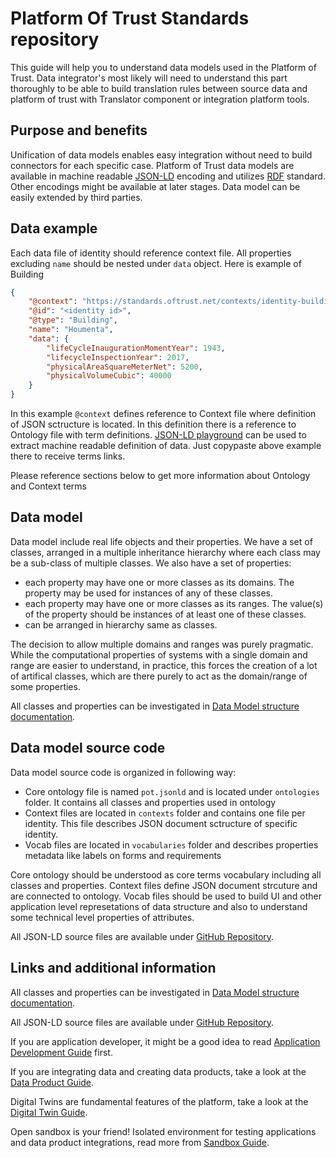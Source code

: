 # Platform Of Trust Standards repository
This guide will help you to understand data models used in the Platform of Trust. Data integrator's most likely will need to understand this part thoroughly to be able to build translation rules between source data and platform of trust with Translator component or integration platform tools. 

## Purpose and benefits
Unification of data models enables easy integration without need to build connectors for each specific case. 
Platform of Trust data models are available in machine readable [JSON-LD](https://json-ld.org/) encoding and utilizes [RDF](https://www.w3.org/RDF/) standard. Other encodings might be available at later stages. Data model can be easily extended by third parties.

## Data example
Each data file of identity should reference context file. All properties excluding `name` should be nested under `data` object. Here is example of Building

```JSON
{
    "@context": "https://standards.oftrust.net/contexts/identity-building.jsonld",
    "@id": "<identity id>",
    "@type": "Building",
    "name": "Houmenta",
    "data": {
        "lifeCycleInaugurationMomentYear": 1943,
		"lifecycleInspectionYear": 2017,
        "physicalAreaSquareMeterNet": 5200,
        "physicalVolumeCubic": 40000
    }
}
```

In this example `@context` defines reference to Context file where definition of JSON sctructure is located. In this definition there is a reference to Ontology file with term definitions. [JSON-LD playground](https://json-ld.org/playground/) can be used to extract machine readable definition of data. Just copypaste above example there to receive terms links.

Please reference sections below to get more information about Ontology and Context terms

## Data model
Data model include real life objects and their properties.
We have a set of classes, arranged in a multiple inheritance hierarchy where each class may be a sub-class of multiple classes.
We also have a set of properties:
* each property may have one or more classes as its domains. The property may be used for instances of any of these classes.
* each property may have one or more classes as its ranges. The value(s) of the property should be instances of at least one of these classes.
* can be arranged in hierarchy same as classes.

The decision to allow multiple domains and ranges was purely pragmatic. While the computational properties of systems with a single domain and range are easier to understand, in practice, this forces the creation of a lot of artifical classes, which are there purely to act as the domain/range of some properties.

All classes and properties can be investigated in [Data Model structure documentation](https://standards.oftrust.net/).

## Data model source code
Data model source code is organized in following way:
* Core ontology file is named `pot.jsonld` and is located under `ontologies` folder. It contains all classes and properties used in ontology
* Context files are located in `contexts` folder and contains one file per identity. This file describes JSON document sctructure of specific identity.
* Vocab files are located in `vocabularies` folder and describes properties metadata like labels on forms and requirements

Core ontology should be understood as core terms vocabulary including all classes and properties. Context files define JSON document strcuture and are connected to ontology. Vocab files should be used to build UI and other application level represetations of data structure and also to understand some technical level properties of attributes.

All JSON-LD source files are available under [GitHub Repository](https://github.com/PlatformOfTrust/standards).

## Links and additional information
All classes and properties can be investigated in [Data Model structure documentation](https://standards.oftrust.net/).

All JSON-LD source files are available under [GitHub Repository](https://github.com/PlatformOfTrust/standards).

If you are application developer, it might be a good idea to read [Application Development Guide](/developers/getstarted/build-apps) first. 

If you are integrating data and creating data products, take a look at the [Data Product Guide](/developers/getstarted/data-products). 

Digital Twins are fundamental features of the platform, take a look at the [Digital Twin Guide](/developers/getstarted/twins).

Open sandbox is your friend! Isolated environment for testing applications and data product integrations, read more from [Sandbox Guide](/developers/getstarted/sandbox).